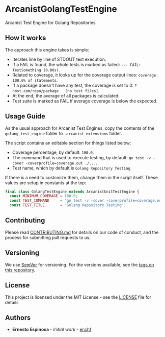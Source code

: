 # ArcanistGolangTestEngine
Arcanist Test Engine for Golang Repositories

## How it works
The approach this engine takes is simple:

* Iterates line by line of STDOUT test execution.
* If a FAIL is found, the whole tests is marked as failed: `--- FAIL: TestSomething (0.00s)`.
* Related to coverage, it looks up for the coverage output lines: `coverage: 100.0% of statements`.
* If a package doesn't have any test, the coverage is set to 0: `?   	host.com/repo/package	[no test files]`.
* At the end, the average of all packages is calculated.
* Test suite is marked as FAIL if average coverage is below the expected.

## Usage Guide
As the usual approach for Arcanist Test Engines, copy the contents of the `golang_test_engine` folder to `.arcanist-extensions` folder.

The script contains an editable section for things listed below:

* Coverage percentage, by default: `100.0`.
* The command that is used to execute testing, by default: `go test -v -cover -coverprofile=coverage.out ./...`.
* Test name, which by default is `Golang Repository Testing`.

If there is a need to customize them, change them in the script itself. These values are setup in constants at the top:

```php
final class GolangTestEngine extends ArcanistUnitTestEngine {
  const MINIMUM_COVERAGE = 100.0;
  const TEST_COMMAND     = 'go test -v -cover -coverprofile=coverage.out ./...';
  const TEST_TITLE       = 'Golang Repository Testing';
```

## Contributing

Please read [CONTRIBUTING.md](CONTRIBUTING.md) for details on our code of conduct, and the process for submitting pull requests to us.

## Versioning

We use [SemVer](http://semver.org/) for versioning. For the versions available, see the [tags on this repository](https://github.com/KueskiEngineering/ArcanistGolangTestEngine/tags). 

## License

This project is licensed under the MIT License - see the [LICENSE](LICENSE) file for details

## Authors

* **Ernesto Espinosa** - *Initial work* - [enchf](https://github.com/enchf)
